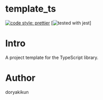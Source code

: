 # template_ts
[![code style: prettier](https://img.shields.io/badge/code_style-prettier-ff69b4.svg?style=flat-square)](https://github.com/prettier/prettier)
[![tested with jest](https://img.shields.io/badge/tested_with-jest-99424f.svg?style=flat-square)]

# Intro

A project template for the TypeScript library.

# Author

doryakikun
